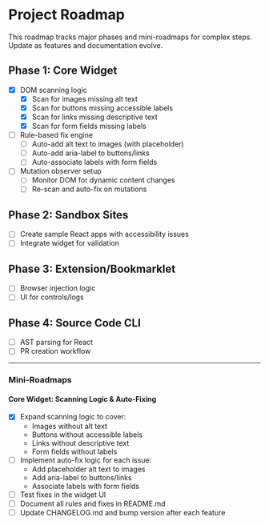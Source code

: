 # Project Roadmap

This roadmap tracks major phases and mini-roadmaps for complex steps. Update as features and documentation evolve.

## Phase 1: Core Widget

- [x] DOM scanning logic
  - [x] Scan for images missing alt text
  - [x] Scan for buttons missing accessible labels
  - [x] Scan for links missing descriptive text
  - [x] Scan for form fields missing labels
- [ ] Rule-based fix engine
  - [ ] Auto-add alt text to images (with placeholder)
  - [ ] Auto-add aria-label to buttons/links
  - [ ] Auto-associate labels with form fields
- [ ] Mutation observer setup
  - [ ] Monitor DOM for dynamic content changes
  - [ ] Re-scan and auto-fix on mutations

## Phase 2: Sandbox Sites

- [ ] Create sample React apps with accessibility issues
- [ ] Integrate widget for validation

## Phase 3: Extension/Bookmarklet

- [ ] Browser injection logic
- [ ] UI for controls/logs

## Phase 4: Source Code CLI

- [ ] AST parsing for React
- [ ] PR creation workflow

---

### Mini-Roadmaps

#### Core Widget: Scanning Logic & Auto-Fixing

- [x] Expand scanning logic to cover:
  - Images without alt text
  - Buttons without accessible labels
  - Links without descriptive text
  - Form fields without labels
- [ ] Implement auto-fix logic for each issue:
  - Add placeholder alt text to images
  - Add aria-label to buttons/links
  - Associate labels with form fields
- [ ] Test fixes in the widget UI
- [ ] Document all rules and fixes in README.md
- [ ] Update CHANGELOG.md and bump version after each feature
